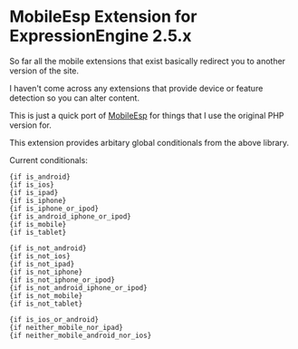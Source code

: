 MobileEsp Extension for ExpressionEngine 2.5.x
==============================================

So far all the mobile extensions that exist basically redirect you to another version of the site.

I haven't come across any extensions that provide device or feature detection so you can alter content.

This is just a quick port of [MobileEsp](http://www.hand-interactive.com/detect/mobileesp_demo_php.htm) for things that I use the original PHP version for.

This extension provides arbitary global conditionals from the above library.

Current conditionals:


    {if is_android}
    {if is_ios}
    {if is_ipad}
    {if is_iphone}
    {if is_iphone_or_ipod}
    {if is_android_iphone_or_ipod}
    {if is_mobile}
    {if is_tablet}

    {if is_not_android}
    {if is_not_ios}
    {if is_not_ipad}
    {if is_not_iphone}
    {if is_not_iphone_or_ipod}
    {if is_not_android_iphone_or_ipod}
    {if is_not_mobile}
    {if is_not_tablet}

    {if is_ios_or_android}
    {if neither_mobile_nor_ipad}
    {if neither_mobile_android_nor_ios}
